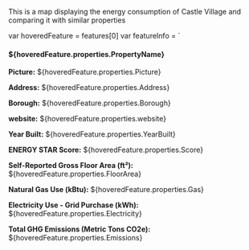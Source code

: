 This is a map displaying the energy consumption of Castle Village and comparing it with similar properties


var hoveredFeature = features[0]
var featureInfo = `
  <h4>${hoveredFeature.properties.PropertyName}</h4>
  <p><strong>Picture:</strong> ${hoveredFeature.properties.Picture}</p>
  <p><strong>Address:</strong> ${hoveredFeature.properties.Address}</p>
  <p><strong>Borough:</strong> ${hoveredFeature.properties.Borough}</p>
  <p><strong>website:</strong> ${hoveredFeature.properties.website}</p>
  <p><strong>Year Built:</strong> ${hoveredFeature.properties.YearBuilt}</p>
  <p><strong> ENERGY STAR Score:</strong> ${hoveredFeature.properties.Score}</p>
  <p><strong>Self-Reported Gross Floor Area (ft²):</strong> ${hoveredFeature.properties.FloorArea}</p>
  <p><strong>Natural Gas Use (kBtu):</strong> ${hoveredFeature.properties.Gas}</p>
  <p><strong>Electricity Use - Grid Purchase (kWh):</strong> ${hoveredFeature.properties.Electricity}</p>
  <p><strong>Total GHG Emissions (Metric Tons CO2e):</strong> ${hoveredFeature.properties.Emissions}</p>
